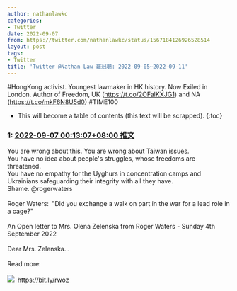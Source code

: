 ```yaml
---
author: nathanlawkc
categories:
- Twitter
date: 2022-09-07
from: https://twitter.com/nathanlawkc/status/1567184126926528514
layout: post
tags:
- Twitter
title: 'Twitter @Nathan Law 羅冠聰: 2022-09-05~2022-09-11'
---
```


#HongKong activist. Youngest lawmaker in HK history. Now Exiled in London.
Author of Freedom, UK (https://t.co/2OFalKXJG1) and NA (https://t.co/mkF6N8U5d0) 
#TIME100 

* This will become a table of contents (this text will be scrapped).
{:toc}

### 1: [2022-09-07 00:13:07+08:00 推文](https://twitter.com/nathanlawkc/status/1567184126926528514)

You are wrong about this. You are wrong about Taiwan issues.<br>You have no idea about people's struggles, whose freedoms are threatened. <br>You have no empathy for the Uyghurs in concentration camps and Ukrainians safeguarding their integrity with all they have.<br>Shame. @rogerwaters<br><br>Roger Waters: "Did you exchange a walk on part in the war for a lead role in a cage?"<br><br>An Open letter to Mrs. Olena Zelenska from Roger Waters - Sunday 4th September 2022<br><br>Dear Mrs. Zelenska... <br><br>Read more:<br><br><img style="" src="https://pbs.twimg.com/media/Fb6bSLfXwAMyJ8K?format=jpg&amp;name=orig" referrerpolicy="no-referrer"> <a href="https://bit.ly/rwoz" target="_blank" rel="noopener noreferrer">https://bit.ly/rwoz</a>

